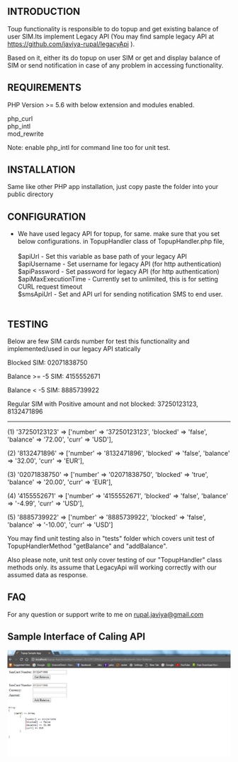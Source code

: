 INTRODUCTION
-------------
Toup functionality is responsible to do topup and get existing balance of user SIM.Its implement Legacy API (You may find sample legacy API at https://github.com/javiya-rupal/legacyApi ).

Based on it, either its do topup on user SIM or get and display balance of SIM or send notification in case of any problem in accessing functionality.

REQUIREMENTS
-------------
PHP Version >= 5.6 with below extension and modules enabled.

php_curl <br />
php_intl<br />
mod_rewrite<br />

Note: enable php_intl for command line too for unit test.

INSTALLATION
-------------
Same like other PHP app installation, just copy paste the folder into your public directory

CONFIGURATION
-------------
- We have used legacy API for topup, for same. make sure that you set below configurations.
in TopupHandler class of TopupHandler.php file,<br /><br />
 $apiUrl - Set this variable as base path of your legacy API<br />
 $apiUsername - Set username for legacy API (for http authentication)<br />
 $apiPassword - Set password for legacy API (for http authentication)<br />
 $apiMaxExecutionTime - Currently set to unlimited, this is for setting CURL request timeout<br />
 $smsApiUrl - Set and API url for sending notification SMS to end user.<br /><br />

TESTING
--------
Below are few SIM cards number for test this functionality and implemented/used in our legacy API statically

Blocked SIM:
02071838750

Balance >= -5 SIM:
4155552671

Balance < -5 SIM:
8885739922

Regular SIM with Positive amount and not blocked:
37250123123,
8132471896

------------------

(1) '37250123123' => ['number' => '37250123123', 'blocked' => 'false', 'balance' => '72.00', 'curr' => 'USD'],

(2) '8132471896' => ['number' => '8132471896', 'blocked' => 'false', 'balance' => '32.00', 'curr' => 'EUR'],

(3) '02071838750' => ['number' => '02071838750', 'blocked' => 'true', 'balance' => '20.00', 'curr' => 'EUR'],

(4) '4155552671' => ['number' => '4155552671', 'blocked' => 'false', 'balance' => '-4.99', 'curr' => 'USD'],

(5) '8885739922' => ['number' => '8885739922', 'blocked' => 'false', 'balance' => '-10.00', 'curr' => 'USD']

You may find unit testing also in "tests" folder which covers unit test of TopupHandlerMethod "getBalance" and "addBalance".

Also please note, unit test only cover testing of our "TopupHandler" class methods only. its assume that LegacyApi will working correctly with our assumed data as response.

FAQ
---
For any question or support write to me on rupal.javiya@gmail.com

Sample Interface of Caling API
------------------------------
![User Interface](https://raw.githubusercontent.com/javiya-rupal/topup-functionality/2842fbc5fe59f900fc66c7b684608562173a1987/docs/api-sample.png)
